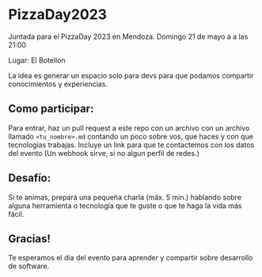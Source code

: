 # PizzaDay2023

Juntada para el PizzaDay 2023 en Mendoza. Domingo 21 de mayo a a las 21:00

Lugar: El Botellon

La idea es generar un espacio solo para devs para que podamos compartir conocimientos y experiencias.

## Como participar:
Para entrar, haz un pull request a este repo con un archivo con un archivo llamado `<tu_nombre>.md` contando un poco sobre vos, que haces y con que tecnologías trabajas.
Incluye un link para que te contactemos con los datos del evento (Un webhook sirve, si no algun perfil de redes.)

## Desafío:
Si te animas, prepará una pequeña charla (máx. 5 min.) hablando sobre alguna herramienta o tecnología que te guste o que te haga la vida más fácil.

## Gracias!
Te esperamos el dia del evento para aprender y compartir sobre desarrollo de software.
